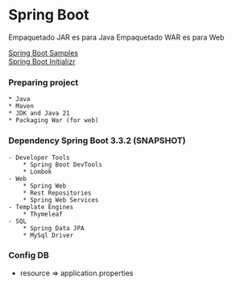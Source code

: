 # Spring Boot

Empaquetado JAR es para Java
Empaquetado WAR es para Web

[Spring Boot Samples](https://spring.io/projects/spring-boot#samples) <br>
[Spring Boot Initializr](https://start.spring.io/)

### Preparing project
```
* Java
* Maven
* JDK and Java 21
* Packaging War (for web)
```

### Dependency Spring Boot 3.3.2 (SNAPSHOT)
```
- Developer Tools
    * Spring Boot DevTools
    * Lombok
- Web
    * Spring Web
    * Rest Repositories
    * Spring Web Services
- Template Engines
    * Thymeleaf
- SQL
    * Spring Data JPA
    * MySql Driver
```

### Config DB
* resource => application.properties
```
```
